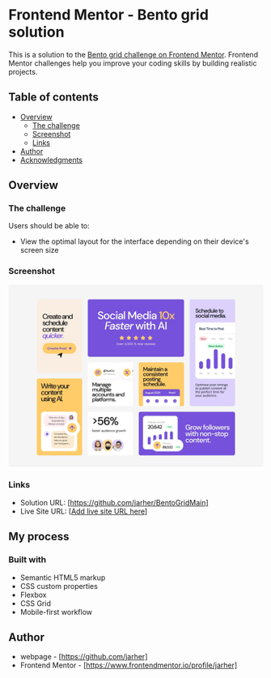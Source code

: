 # Frontend Mentor - Bento grid solution

This is a solution to the [Bento grid challenge on Frontend Mentor](https://www.frontendmentor.io/challenges/bento-grid-RMydElrlOj). Frontend Mentor challenges help you improve your coding skills by building realistic projects. 

## Table of contents

- [Overview](#overview)
  - [The challenge](#the-challenge)
  - [Screenshot](#screenshot)
  - [Links](#links)
- [Author](#author)
- [Acknowledgments](#acknowledgments)

## Overview

### The challenge

Users should be able to:

- View the optimal layout for the interface depending on their device's screen size

### Screenshot

![](./design/desktop-design.jpg)

### Links

- Solution URL: [https://github.com/jarher/BentoGridMain]
- Live Site URL: [[Add live site URL here](https://jarher.github.io/BentoGridMain/)]

## My process

### Built with

- Semantic HTML5 markup
- CSS custom properties
- Flexbox
- CSS Grid
- Mobile-first workflow

## Author

- webpage - [https://github.com/jarher]
- Frontend Mentor - [https://www.frontendmentor.io/profile/jarher]


